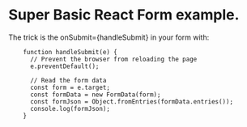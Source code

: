 # Super Basic React Form example. 

The trick is the onSubmit={handleSubmit} in your form with:
```
    function handleSubmit(e) {
      // Prevent the browser from reloading the page
      e.preventDefault();
  
      // Read the form data
      const form = e.target;
      const formData = new FormData(form);
      const formJson = Object.fromEntries(formData.entries());
      console.log(formJson);
    }
```